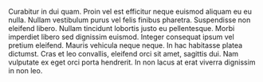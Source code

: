 Curabitur in dui quam. Proin vel est efficitur neque euismod aliquam eu eu nulla. Nullam vestibulum purus vel felis finibus pharetra. Suspendisse non eleifend libero. Nullam tincidunt lobortis justo eu pellentesque. Morbi imperdiet libero sed dignissim euismod. Integer consequat ipsum vel pretium eleifend. Mauris vehicula neque neque. In hac habitasse platea dictumst. Cras et leo convallis, eleifend orci sit amet, sagittis dui. Nam vulputate ex eget orci porta hendrerit. In non lacus at erat viverra dignissim in non leo.